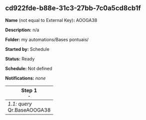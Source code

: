 ## cd922fde-b88e-31c3-27bb-7c0a5cd8cb1f

**Name** (not equal to External Key)**:** AOOGA38

**Description:** n/a

**Folder:** my automations/Bases pontuais/

**Started by:** Schedule

**Status:** Ready

**Schedule:** Not defined

**Notifications:** _none_


| Step 1<br>_<small>-</small>_ |
| --- |
| _1.1: query_<br>Qr.BaseAOOGA38 |
